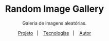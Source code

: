 <h1 align="center">Random Image Gallery</h1>

<p align="center">
  Galeria de imagens aleatórias.
</p>

<p align="center">
  <a href="#-projeto">Projeto</a>&nbsp;&nbsp;&nbsp;|&nbsp;&nbsp;&nbsp;
  <a href="#-tecnologias">Tecnologias</a>&nbsp;&nbsp;&nbsp;|&nbsp;&nbsp;&nbsp;
  <a href="#autor">Autor</a>
</p>

<br>
